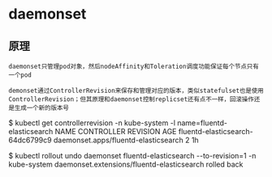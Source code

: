 # daemonset

## 原理
    daemonset只管理pod对象，然后nodeAffinity和Toleration调度功能保证每个节点只有一个pod

    demonset通过ControllerRevision来保存和管理对应的版本，类似statefulset也是使用ControllerRevision；但其原理和daemonset控制replicset还有点不一样，回滚操作还是生成一个新的版本号

    
$ kubectl get controllerrevision -n kube-system -l name=fluentd-elasticsearch
NAME                               CONTROLLER                             REVISION   AGE
fluentd-elasticsearch-64dc6799c9   daemonset.apps/fluentd-elasticsearch   2          1h

$ kubectl rollout undo daemonset fluentd-elasticsearch --to-revision=1 -n kube-system
daemonset.extensions/fluentd-elasticsearch rolled back
